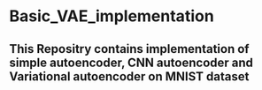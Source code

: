 # Basic_VAE_implementation

## This Repositry contains implementation of simple autoencoder, CNN autoencoder and Variational autoencoder on MNIST dataset
